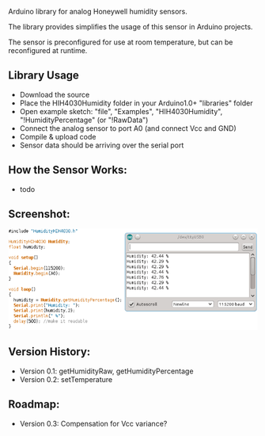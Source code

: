 Arduino library for analog Honeywell humidity sensors.

The library provides simplifies the usage of this sensor in Arduino projects.

The sensor is preconfigured for use at room temperature, but can be reconfigured at runtime.

## Library Usage
 * Download the source
 * Place the HIH4030Humidity folder in your Arduino1.0+ "libraries" folder
 * Open example sketch: "file", "Examples", "HIH4030Humidity", "!HumidityPercentage" (or "!RawData")
 * Connect the analog sensor to port A0 (and connect Vcc and GND)
 * Compile & upload code
 * Sensor data should be arriving over the serial port

## How the Sensor Works:
 * todo

## Screenshot:
![Serial monitor screenshot](Images/screenshot.png?raw=true)


## Version History:                                                                                    
 * Version 0.1: getHumidityRaw, getHumidityPercentage
 * Version 0.2: setTemperature

## Roadmap:                                                                                           
 * Version 0.3: Compensation for Vcc variance?
